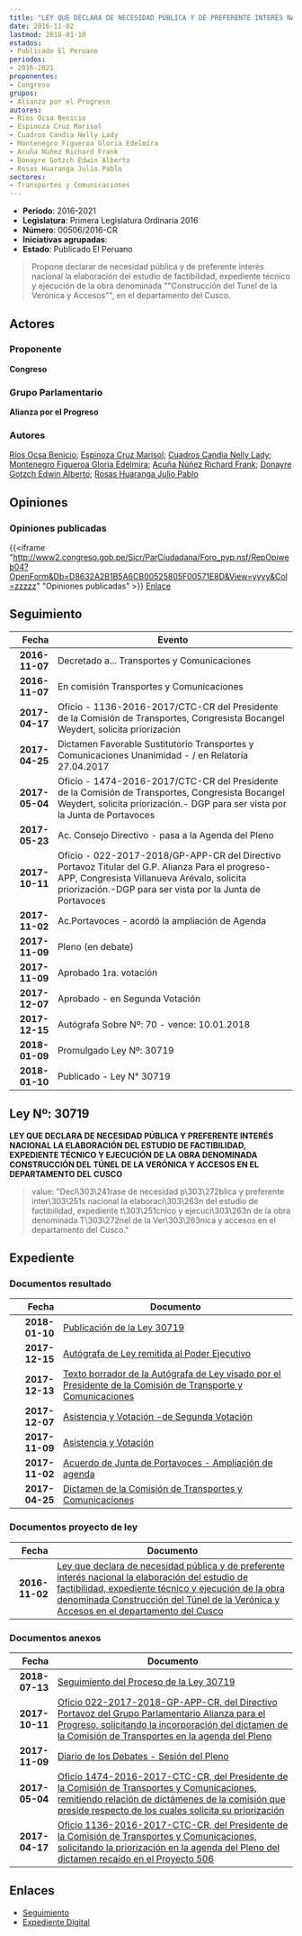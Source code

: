 ```yaml
---
title: "LEY QUE DECLARA DE NECESIDAD PÚBLICA Y DE PREFERENTE INTERÉS NACIONAL LA ELABORACIÓN DEL ESTUDIO DE FACTIBILIDAD, EXPEDIENTE TÉCNICO Y EJECUCIÓN DE LA OBRA DENOMINADA 'CONSTRUCCIÓN DEL TÚNEL DE LA VERÓNICA Y ACCESOS' EN EL DEPARTAMENTO DEL CUSCO"
date: 2016-11-02
lastmod: 2018-01-10
estados:
- Publicado El Peruano
periodos:
- 2016-2021
proponentes:
- Congreso
grupos:
- Alianza por el Progreso
autores:
- Ríos Ocsa Benicio
- Espinoza Cruz Marisol
- Cuadros Candia Nelly Lady
- Montenegro Figueroa Gloria Edelmira
- Acuña Núñez Richard Frank
- Donayre Gotzch Edwin Alberto
- Rosas Huaranga Julio Pablo
sectores:
- Transportes y Comunicaciones
---
```

- **Periodo**: 2016-2021
- **Legislatura**: Primera Legislatura Ordinaria 2016
- **Número**: 00506/2016-CR
- **Iniciativas agrupadas**: 
- **Estado**: Publicado El Peruano

> Propone declarar de necesidad pública y de preferente interés nacional la elaboración del estudio de factibilidad, expediente técnico y ejecución de la obra denominada ""Construcción del Tunel de la Verónica y Accesos"", en el departamento del Cusco.


## Actores

### Proponente

**Congreso**

### Grupo Parlamentario

**Alianza por el Progreso**

### Autores

[Ríos Ocsa Benicio](mailto:mailto:brios@congreso.gob.pe); [Espinoza Cruz Marisol](mailto:mailto:mespinozac@congreso.gob.pe); [Cuadros Candia Nelly Lady](mailto:mailto:ncuadros@congreso.gob.pe); [Montenegro Figueroa Gloria Edelmira](mailto:mailto:gmontenegrof@congreso.gob.pe); [Acuña Núñez Richard Frank](mailto:mailto:racuna@congreso.gob.pe); [Donayre Gotzch Edwin Alberto](mailto:mailto:edonayre@congreso.gob.pe); [Rosas Huaranga Julio Pablo](mailto:mailto:jrosas@congreso.gob.pe)

## Opiniones

### Opiniones publicadas

{{<iframe "http://www2.congreso.gob.pe/Sicr/ParCiudadana/Foro_pvp.nsf/RepOpiweb04?OpenForm&Db=D8632A2B1B5A6CB00525805F00571E8D&View=yyyy&Col=zzzzz" "Opiniones publicadas" >}}
[Enlace](http://www2.congreso.gob.pe/Sicr/ParCiudadana/Foro_pvp.nsf/RepOpiweb04?OpenForm&Db=D8632A2B1B5A6CB00525805F00571E8D&View=yyyy&Col=zzzzz)


## Seguimiento

| Fecha | Evento |
|------:|--------|
| **2016-11-07** | Decretado a... Transportes y Comunicaciones |
| **2016-11-07** | En comisión Transportes y Comunicaciones |
| **2017-04-17** | Oficio - 1136-2016-2017/CTC-CR del Presidente de la Comisión de Transportes, Congresista Bocangel Weydert, solicita priorización |
| **2017-04-25** | Dictamen Favorable Sustitutorio Transportes y Comunicaciones Unanimidad - / en Relatoría 27.04.2017 |
| **2017-05-04** | Oficio - 1474-2016-2017/CTC-CR del Presidente de la Comisión de Transportes, Congresista Bocangel Weydert, solicita priorización.- DGP para ser vista por la Junta de Portavoces |
| **2017-05-23** | Ac. Consejo Directivo - pasa a la Agenda del Pleno |
| **2017-10-11** | Oficio - 022-2017-2018/GP-APP-CR del Directivo Portavoz Titular del G.P. Alianza Para el progreso-APP, Congresista Villanueva Arévalo, solicita priorización.-DGP para ser vista por la Junta de Portavoces |
| **2017-11-02** | Ac.Portavoces - acordó la ampliación de Agenda |
| **2017-11-09** | Pleno (en debate) |
| **2017-11-09** | Aprobado 1ra. votación |
| **2017-12-07** | Aprobado - en Segunda Votación |
| **2017-12-15** | Autógrafa Sobre Nº: 70 - vence: 10.01.2018 |
| **2018-01-09** | Promulgado Ley Nº: 30719 |
| **2018-01-10** | Publicado - Ley N° 30719 |

## Ley Nº: 30719

**LEY QUE DECLARA DE NECESIDAD PÚBLICA Y PREFERENTE INTERÉS NACIONAL LA ELABORACIÓN DEL ESTUDIO DE FACTIBILIDAD, EXPEDIENTE TÉCNICO Y EJECUCIÓN DE LA OBRA DENOMINADA CONSTRUCCIÓN DEL TÚNEL DE LA VERÓNICA Y ACCESOS EN EL DEPARTAMENTO DEL CUSCO**

> value: "Decl\303\241rase de necesidad p\303\272blica y preferente inter\303\251s nacional la elaboraci\303\263n del estudio de factibilidad, expediente t\303\251cnico y ejecuci\303\263n de la obra denominada T\303\272nel de la Ver\303\263nica y accesos en el departamento del Cusco."


## Expediente

### Documentos resultado

| Fecha | Documento |
|------:|-----------|
| **2018-01-10** | [Publicación de la Ley 30719](http://www.leyes.congreso.gob.pe/Documentos/2016_2021/ADLP/Normas_Legales/30719-LEY.pdf) |
| **2017-12-15** | [Autógrafa de Ley remitida al Poder Ejecutivo](http://www.leyes.congreso.gob.pe/Documentos/2016_2021/ADLP/Texto_Aprobado/AU0050620171215.pdf) |
| **2017-12-13** | [Texto borrador de la Autógrafa de Ley visado por el Presidente de la Comisión de Transporte y Comunicaciones](http://www.leyes.congreso.gob.pe/Documentos/2016_2021/Texto_Borrador_de_Autografa/BAU0050620171213.pdf) |
| **2017-12-07** | [Asistencia y Votación -de Segunda Votación](http://www.leyes.congreso.gob.pe/Documentos/2016_2021/Asistencia_y_Votacion/Proyectos_de_Ley/ASV0050620171207..pdf) |
| **2017-11-09** | [Asistencia y Votación](http://www.leyes.congreso.gob.pe/Documentos/2016_2021/Asistencia_y_Votacion/Proyectos_de_Ley/AV0050620171109..pdf) |
| **2017-11-02** | [Acuerdo de Junta de Portavoces - Ampliación de agenda](http://www.leyes.congreso.gob.pe/Documentos/2016_2021/Acuerdos/Junta_Portavoces/AJP0050620171102.pdf) |
| **2017-04-25** | [Dictamen de la Comisión de Transportes y Comunicaciones](http://www.leyes.congreso.gob.pe/Documentos/2016_2021/Dictamenes/Proyectos_de_Ley/00506DC23MAY20170425..pdf) |

### Documentos proyecto de ley

| Fecha | Documento |
|------:|-----------|
| **2016-11-02** | [Ley que declara de necesidad pública y de preferente interés nacional la elaboración del estudio de factibilidad, expediente técnico y ejecución de la obra denominada Construcción del Túnel de la Verónica y Accesos en el departamento del Cusco](http://www.leyes.congreso.gob.pe/Documentos/2016_2021/Proyectos_de_Ley_y_de_Resoluciones_Legislativas/PL0050320161028.pdf) |

### Documentos anexos

| Fecha | Documento |
|------:|-----------|
| **2018-07-13** | [Seguimiento del Proceso de la Ley 30719](http://www.leyes.congreso.gob.pe/Documentos/2016_2021/Seguimiento_de_Proyectos_de_Ley/00506PL20180713.pdf) |
| **2017-10-11** | [Oficio 022-2017-2018-GP-APP-CR, del Directivo Portavoz del Grupo Parlamentario Alianza para el Progreso, solicitando la incorporación del dictamen de la Comisión de Transportes en la agenda del Pleno](http://www.leyes.congreso.gob.pe/Documentos/2016_2021/Oficios/Congresistas/OFICIO-022-2017-2018-GP-APP-CR.PDF) |
| **2017-11-09** | [Diario de los Debates - Sesión del Pleno](http://www.leyes.congreso.gob.pe/Documentos/2016_2021/ADLP/Diario_Debates/30719-TDD.pdf) |
| **2017-05-04** | [Oficio 1474-2016-2017-CTC-CR, del Presidente de la Comisión de Transportes y Comunicaciones, remitiendo relación de dictámenes de la comisión que preside respecto de los cuales solicita su priorización](http://www.leyes.congreso.gob.pe/Documentos/2016_2021/Oficios/Comisiones_Ordinarias/OFICIO-1474-2016-2017-CTC-CR.pdf) |
| **2017-04-17** | [Oficio 1136-2016-2017-CTC-CR, del Presidente de la Comisión de Transportes y Comunicaciones, solicitando la priorización en la agenda del Pleno del dictamen recaído en el Proyecto 506](http://www.leyes.congreso.gob.pe/Documentos/2016_2021/Oficios/Comisiones_Ordinarias/OFICIO-1136-2016-2017-CTC-CR.pdf) |

## Enlaces

- [Seguimiento](http://www2.congreso.gob.pe/Sicr/TraDocEstProc/CLProLey2016.nsf/f7fff46988ca05b1052578e100829cc7/a99571ce7282dc080525805f005b6b81?OpenDocument)
- [Expediente Digital](http://www2.congreso.gob.pe/Sicr/TraDocEstProc/CLProLey2016.nsf/f7fff46988ca05b1052578e100829cc7/a99571ce7282dc080525805f005b6b81?OpenDocument&Click=05257FB7005EB655.eb71d0cf91d8294e05256cdf006b5706/$Body/0.1C6C)

